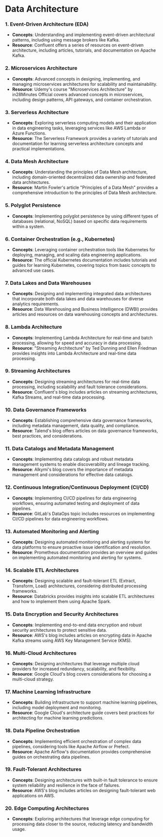 # Data Architecture


### 1. Event-Driven Architecture (EDA)
- **Concepts**: Understanding and implementing event-driven architectural patterns, including using message brokers like Kafka.
- **Resource**: Confluent offers a series of resources on event-driven architecture, including articles, tutorials, and documentation on Apache Kafka.

### 2. Microservices Architecture
- **Concepts**: Advanced concepts in designing, implementing, and managing microservices architectures for scalability and maintainability.
- **Resource**: Udemy's course "Microservices Architecture" by in28Minutes Official covers advanced concepts in microservices, including design patterns, API gateways, and container orchestration.

### 3. Serverless Architecture
- **Concepts**: Exploring serverless computing models and their application in data engineering tasks, leveraging services like AWS Lambda or Azure Functions.
- **Resource**: The Serverless Framework provides a variety of tutorials and documentation for learning serverless architecture concepts and practical implementations.

### 4. Data Mesh Architecture
- **Concepts**: Understanding the principles of Data Mesh architecture, including domain-oriented decentralized data ownership and federated data architectures.
- **Resource**: Martin Fowler's article "Principles of a Data Mesh" provides a comprehensive introduction to the principles of Data Mesh architecture.

### 5. Polyglot Persistence
- **Concepts**: Implementing polyglot persistence by using different types of databases (relational, NoSQL) based on specific data requirements within a system.

### 6. Container Orchestration (e.g., Kubernetes)
- **Concepts**: Leveraging container orchestration tools like Kubernetes for deploying, managing, and scaling data engineering applications.
- **Resource**: The official Kubernetes documentation includes tutorials and guides for learning Kubernetes, covering topics from basic concepts to advanced use cases.

### 7. Data Lakes and Data Warehouses
- **Concepts**: Designing and implementing integrated data architectures that incorporate both data lakes and data warehouses for diverse analytics requirements.
- **Resource**: Data Warehousing and Business Intelligence (DWBI) provides articles and resources on data warehousing concepts and architectures.

### 8. Lambda Architecture
- **Concepts**: Implementing Lambda Architecture for real-time and batch processing, allowing for speed and accuracy in data processing.
- **Resource**: "Streaming Architecture" by Ted Dunning and Ellen Friedman provides insights into Lambda Architecture and real-time data processing.

### 9. Streaming Architectures
- **Concepts**: Designing streaming architectures for real-time data processing, including scalability and fault tolerance considerations.
- **Resource**: Confluent's blog includes articles on streaming architectures, Kafka Streams, and real-time data processing.

### 10. Data Governance Frameworks
- **Concepts**: Establishing comprehensive data governance frameworks, including metadata management, data quality, and compliance.
- **Resource**: Talend's blog offers articles on data governance frameworks, best practices, and considerations.

### 11. Data Catalogs and Metadata Management
- **Concepts**: Implementing data catalogs and robust metadata management systems to enable discoverability and lineage tracking.
- **Resource**: Alkymi's blog covers the importance of metadata management and considerations for effective data catalogs.

### 12. Continuous Integration/Continuous Deployment (CI/CD)
- **Concepts**: Implementing CI/CD pipelines for data engineering workflows, ensuring automated testing and deployment of data pipelines.
- **Resource**: GitLab's DataOps topic includes resources on implementing CI/CD pipelines for data engineering workflows.

### 13. Automated Monitoring and Alerting
- **Concepts**: Designing automated monitoring and alerting systems for data platforms to ensure proactive issue identification and resolution.
- **Resource**: Prometheus documentation provides an overview and guides on implementing automated monitoring and alerting for systems.

### 14. Scalable ETL Architectures
- **Concepts**: Designing scalable and fault-tolerant ETL (Extract, Transform, Load) architectures, considering distributed processing frameworks.
- **Resource**: Databricks provides insights into scalable ETL architectures and how to implement them using Apache Spark.

### 15. Data Encryption and Security Architectures
- **Concepts**: Implementing end-to-end data encryption and robust security architectures to protect sensitive data.
- **Resource**: AWS's blog includes articles on encrypting data in Apache Kafka streams using AWS Key Management Service (KMS).

### 16. Multi-Cloud Architectures
- **Concepts**: Designing architectures that leverage multiple cloud providers for increased redundancy, scalability, and flexibility.
- **Resource**: Google Cloud's blog covers considerations for choosing a multi-cloud strategy.

### 17. Machine Learning Infrastructure
- **Concepts**: Building infrastructure to support machine learning pipelines, including model deployment and monitoring.
- **Resource**: Google Cloud's architecture guide covers best practices for architecting for machine learning predictions.

### 18. Data Pipeline Orchestration
- **Concepts**: Implementing efficient orchestration of complex data pipelines, considering tools like Apache Airflow or Prefect.
- **Resource**: Apache Airflow's documentation provides comprehensive guides on orchestrating data pipelines.

### 19. Fault-Tolerant Architectures
- **Concepts**: Designing architectures with built-in fault tolerance to ensure system reliability and resilience in the face of failures.
- **Resource**: AWS's blog includes articles on designing fault-tolerant web applications on AWS.

### 20. Edge Computing Architectures
- **Concepts**: Exploring architectures that leverage edge computing for processing data closer to the source, reducing latency and bandwidth usage.

